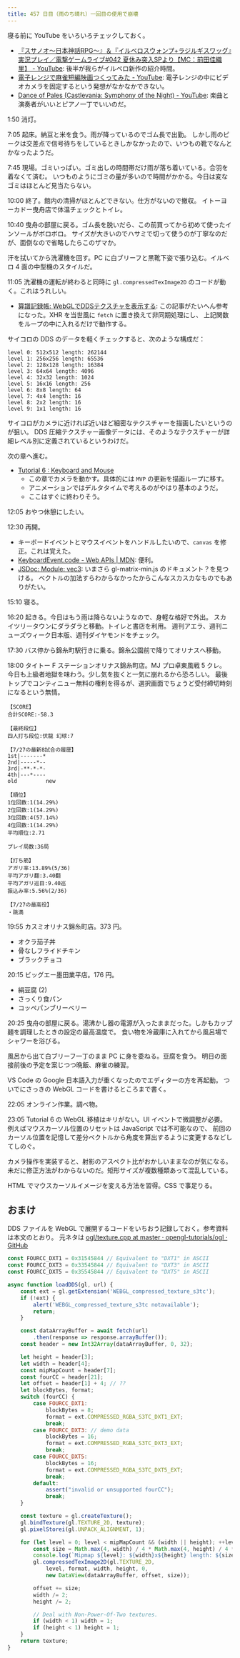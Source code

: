 ```yaml
---
title: 457 日目（雨のち晴れ）一回目の使用で崩壊
---
```


寝る前に YouTube をいろいろチェックしておく。

* [『​スサノオ～日本神話RPG～』＆『イルベロスウォンプ+ラジルギスワッグ』実況プレイ／電撃ゲームライブ&#x23;042 夏休み突入SPより【MC：前田佳織里】 - YouTube](https://www.youtube.com/watch?v=Xb6tZKME8qc&feature=youtu.be):
  後半が我らがイルベロ新作の紹介時間。
* [電子レンジで麻雀短編映画つくってみた - YouTube](https://www.youtube.com/watch?v=_ug1mbToGt8):
  電子レンジの中にビデオカメラを固定するという発想がなかなかできない。
* [Dance of Pales (Castlevania: Symphony of the Night) - YouTube](https://www.youtube.com/watch?v=A4t7uNyvaXU):
  楽曲と演奏者がいいとピアノ一丁でいいのだ。

1:50 消灯。

7:05 起床。納豆と米を食う。雨が降っているのでゴム長で出勤。
しかし雨のピークは交差点で信号待ちをしているときしかなかったので、いつもの靴でなんとかなったようだ。

7:45 現場。ゴミいっぱい。ゴミ出しの時間帯だけ雨が落ち着いている。合羽を着なくて済む。
いつものようにゴミの量が多いので時間がかかる。今日は変なゴミはほとんど見当たらない。

10:00 終了。館内の清掃がほとんどできない。仕方がないので撤収。
イトーヨーカドー曳舟店で体温チェックとトイレ。

10:40 曳舟の部屋に戻る。ゴム長を脱いだら、この前買ってから初めて使ったインソールがボロボロ。
サイズが大きいのでハサミで切って使うのが丁寧なのだが、面倒なので省略したらこのザマか。

汗を拭いてから洗濯機を回す。PC に白ブリーフと黒靴下姿で張り込む。イルベロ 4 面の中型機のスタイルだ。

11:05 洗濯機の運転が終わると同時に `gl.compressedTexImage2D` のコードが動く。これはうれしい。

* [算譜記録帳: WebGLでDDSテクスチャを表示する](http://mklearning.blogspot.com/2014/10/webgldds.html):
  この記事がたいへん参考になった。XHR を当世風に `fetch` に置き換えて非同期処理にし、
  上記関数をループの中に入れるだけで動作する。

サイコロの DDS のデータを軽くチェックすると、次のような構成だ：

```text
level 0: 512x512 length: 262144
level 1: 256x256 length: 65536
level 2: 128x128 length: 16384
level 3: 64x64 length: 4096
level 4: 32x32 length: 1024
level 5: 16x16 length: 256
level 6: 8x8 length: 64
level 7: 4x4 length: 16
level 8: 2x2 length: 16
level 9: 1x1 length: 16
```

サイコロがカメラに近ければ近いほど細密なテクスチャーを描画したいというのが狙い。
DDS 圧縮テクスチャー画像データには、そのようなテクスチャーが詳細レベル別に定義されているというわけだ。

次の章へ進む。

* [Tutorial 6 : Keyboard and Mouse](http://www.opengl-tutorial.org/beginners-tutorials/tutorial-6-keyboard-and-mouse/)
  * この章でカメラを動かす。具体的には `MVP` の更新を描画ループに移す。
  * アニメーションではデルタタイムで考えるのがやはり基本のようだ。
  * ここはすぐに終わりそう。

12:05 おやつ休憩にしたい。

12:30 再開。

* キーボードイベントとマウスイベントをハンドルしたいので、`canvas` を修正。これは覚えた。
* [KeyboardEvent.code - Web APIs &#x7c; MDN](https://developer.mozilla.org/en-US/docs/Web/API/KeyboardEvent/code): 便利。
* [JSDoc: Module: vec3](https://glmatrix.net/docs/module-vec3.html): いまさら gl-matrix-min.js のドキュメント？を見つける。
  ベクトルの加法すらわからなかったからこんなスカスカなものでもありがたい。

15:10 寝る。

16:20 起きる。今日はもう雨は降らないようなので、身軽な格好で外出。
スカイツリータウンにダラダラと移動。トイレと書店を利用。
週刊アエラ、週刊ニューズウィーク日本版、週刊ダイヤモンドをチェック。

17:30 バス停から錦糸町駅行きに乗る。錦糸公園前で降りてオリナスへ移動。

18:00 タイトー F ステーションオリナス錦糸町店。MJ プロ卓東風戦 5 クレ。
今日も上級者地獄を味わう。少し気を抜くと一気に崩れるから恐ろしい。
最後トップでコンティニュー無料の権利を得るが、選択画面でちょうど受付締切時刻になるという無情。

```text
【SCORE】
合計SCORE:-58.3

【最終段位】
四人打ち段位:伏龍 幻球:7

【7/27の最新8試合の履歴】
1st|-------*
2nd|-----*--
3rd|-**-*-*-
4th|---*----
old         new

【順位】
1位回数:1(14.29%)
2位回数:1(14.29%)
3位回数:4(57.14%)
4位回数:1(14.29%)
平均順位:2.71

プレイ局数:36局

【打ち筋】
アガリ率:13.89%(5/36)
平均アガリ翻:3.40翻
平均アガリ巡目:9.40巡
振込み率:5.56%(2/36)

【7/27の最高役】
・跳満
```

19:55 カスミオリナス錦糸町店。373 円。

* オクラ茄子丼
* 骨なしフライドチキン
* ブラックチョコ

20:15 ビッグエー墨田業平店。176 円。

* 絹豆腐 (2)
* さっくり食パン
* コッペパンブリーベリー

20:25 曳舟の部屋に戻る。湯沸かし器の電源が入ったままだった。しかもカップ麺を調理したときの設定の最高温度で。
食い物を冷蔵庫に入れてから風呂場でシャワーを浴びる。

風呂から出て白ブリーフ一丁のまま PC に身を委ねる。豆腐を食う。
明日の面接前後の予定を案じつつ晩飯、麻雀の練習。

VS Code の Google 日本語入力が重くなったのでエディターの方を再起動。
ついでにさっきの WebGL コードを書けるところまで書く。

22:05 オンライン作業。調べ物。

23:05 Tutorial 6 の WebGL 移植はキリがない。UI イベントで微調整が必要。
例えばマウスカーソル位置のリセットは JavaScript では不可能なので、
前回のカーソル位置を記憶して差分ベクトルから角度を算出するように変更するなどしてしのぐ。

カメラ操作を実装すると、射影のアスペクト比がおかしいままなのが気になる。
未だに修正方法がわからないのだ。矩形サイズが複数種類あって混乱している。

HTML でマウスカーソルイメージを変える方法を習得。CSS で事足りる。

## おまけ

DDS ファイルを WebGL で展開するコードをいちおう記録しておく。参考資料は本文のとおり。
元ネタは [ogl/texture.cpp at master · opengl-tutorials/ogl · GitHub](https://github.com/opengl-tutorials/ogl/blob/master/common/texture.cpp)

```javascript
const FOURCC_DXT1 = 0x31545844 // Equivalent to "DXT1" in ASCII
const FOURCC_DXT3 = 0x33545844 // Equivalent to "DXT3" in ASCII
const FOURCC_DXT5 = 0x35545844 // Equivalent to "DXT5" in ASCII

async function loadDDS(gl, url) {
    const ext = gl.getExtension('WEBGL_compressed_texture_s3tc');
    if (!ext) {
        alert('WEBGL_compressed_texture_s3tc notavailable');
        return;
    }

    const dataArrayBuffer = await fetch(url)
        .then(response => response.arrayBuffer());
    const header = new Int32Array(dataArrayBuffer, 0, 32);

    let height = header[3];
    let width = header[4];
    const mipMapCount = header[7];
    const fourCC = header[21];
    let offset = header[1] + 4; // ??
    let blockBytes, format;
    switch (fourCC) {
        case FOURCC_DXT1:
            blockBytes = 8;
            format = ext.COMPRESSED_RGBA_S3TC_DXT1_EXT;
            break;
        case FOURCC_DXT3: // demo data
            blockBytes = 16;
            format = ext.COMPRESSED_RGBA_S3TC_DXT3_EXT;
            break;
        case FOURCC_DXT5:
            blockBytes = 16;
            format = ext.COMPRESSED_RGBA_S3TC_DXT5_EXT;
            break;
        default:
            assert("invalid or unsupported fourCC");
            break;
    }

    const texture = gl.createTexture();
    gl.bindTexture(gl.TEXTURE_2D, texture);
    gl.pixelStorei(gl.UNPACK_ALIGNMENT, 1);

    for (let level = 0; level < mipMapCount && (width || height); ++level) {
        const size = Math.max(4, width) / 4 * Math.max(4, height) / 4 * blockBytes;
        console.log(`Mipmap ${level}: ${width}x${height} length: ${size}`);
        gl.compressedTexImage2D(gl.TEXTURE_2D,
            level, format, width, height, 0,
            new DataView(dataArrayBuffer, offset, size));

        offset += size;
        width /= 2;
        height /= 2;

        // Deal with Non-Power-Of-Two textures.
        if (width < 1) width = 1;
        if (height < 1) height = 1;
    }
    return texture;
}
```
